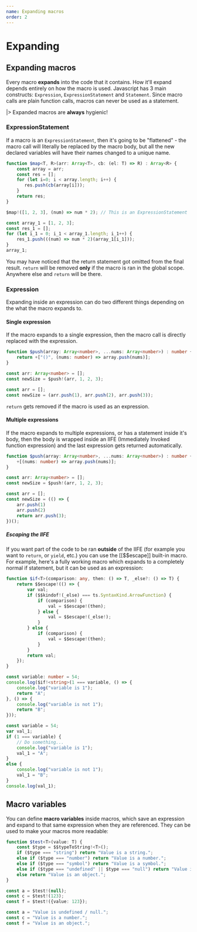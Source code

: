 ```yaml
---
name: Expanding macros
order: 2
---
```


# Expanding

## Expanding macros

Every macro **expands** into the code that it contains. How it'll expand depends entirely on how the macro is used. Javascript has 3 main constructs: `Expression`, `ExpressionStatement` and `Statement`. Since macro calls are plain function calls, macros can never be used as a statement.

|> Expanded macros are **always** hygienic!

### ExpressionStatement

If a macro is an `ExpressionStatement`, then it's going to be "flattened" - the macro call will literally be replaced by the macro body, but all the new declared variables will have their names changed to a unique name.

```ts --Macro
function $map<T, R>(arr: Array<T>, cb: (el: T) => R) : Array<R> {
    const array = arr; 
    const res = [];
    for (let i=0; i < array.length; i++) {
       res.push(cb(array[i]));
    }
    return res;
}
```
```ts --Call
$map!([1, 2, 3], (num) => num * 2); // This is an ExpressionStatement
```
```js --Result
const array_1 = [1, 2, 3];
const res_1 = [];
for (let i_1 = 0; i_1 < array_1.length; i_1++) {
    res_1.push(((num) => num * 2)(array_1[i_1]));
}
array_1;
```

You may have noticed that the return statement got omitted from the final result. `return` will be removed **only** if the macro is ran in the global scope. Anywhere else and `return` will be there.

### Expression

Expanding inside an expression can do two different things depending on the what the macro expands to.

#### Single expression

If the macro expands to a single expression, then the macro call is directly replaced with the expression.

```ts --Macro
function $push(array: Array<number>, ...nums: Array<number>) : number {
    return +["()", (nums: number) => array.push(nums)];
}
```
```ts --Call
const arr: Array<number> = [];
const newSize = $push!(arr, 1, 2, 3);
```
```js --Result
const arr = [];
const newSize = (arr.push(1), arr.push(2), arr.push(3));
```

`return` gets removed if the macro is used as an expression.

#### Multiple expressions

If the macro expands to multiple expressions, or has a statement inside it's body, then the body is wrapped inside an IIFE (Immediately Invoked function expression) and the last expression gets returned automatically.

```ts --Macro
function $push(array: Array<number>, ...nums: Array<number>) : number {
    +[(nums: number) => array.push(nums)];
}
```
```ts --Call
const arr: Array<number> = [];
const newSize = $push!(arr, 1, 2, 3);
```
```js --Result
const arr = [];
const newSize = (() => {
    arr.push(1)
    arr.push(2)
    return arr.push(3);
})();
```

##### Escaping the IIFE

If you want part of the code to be ran **outside** of the IIFE (for example you want to `return`, or `yield`, etc.) you can use the [[$$escape]] built-in macro. For example, here's a fully working macro which expands to a completely normal if statement, but it can be used as an expression:

```ts --Macro
function $if<T>(comparison: any, then: () => T, _else?: () => T) {
    return $$escape!(() => {
        var val;
        if ($$kindof!(_else) === ts.SyntaxKind.ArrowFunction) {
            if (comparison) {
                val = $$escape!(then);
            } else {
                val = $$escape!(_else!);
            }
        } else {
            if (comparison) {
                val = $$escape!(then);
            }
        }
        return val;
    });
}
```
```ts --Call
const variable: number = 54;
console.log($if!<string>(1 === variable, () => {
    console.log("variable is 1");
    return "A";
}, () => {
    console.log("variable is not 1");
    return "B";
}));
```
```ts --Result
const variable = 54;
var val_1;
if (1 === variable) {
    // Do something...
    console.log("variable is 1");
    val_1 = "A";
}
else {
    console.log("variable is not 1");
    val_1 = "B";
}
console.log(val_1);
```

## Macro variables

You can define **macro variables** inside macros, which save an expression and expand to that same expression when they are referenced. They can be used to make your macros more readable:

```ts --Macro
function $test<T>(value: T) {
    const $type = $$typeToString!<T>();
    if ($type === "string") return "Value is a string.";
    else if ($type === "number") return "Value is a number.";
    else if ($type === "symbol") return "Value is a symbol.";
    else if ($type === "undefined" || $type === "null") return "Value is undefined / null.";
    else return "Value is an object.";
}
```
```ts --Call
const a = $test!(null);
const c = $test!(123);
const f = $test!({value: 123});
```
```ts --Result
const a = "Value is undefined / null.";
const c = "Value is a number.";
const f = "Value is an object.";
```